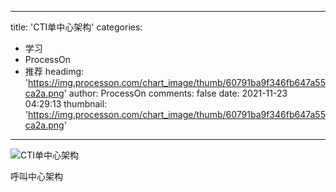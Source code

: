 
---
title: 'CTI单中心架构'
categories: 
 - 学习
 - ProcessOn
 - 推荐
headimg: 'https://img.processon.com/chart_image/thumb/60791ba9f346fb647a55ca2a.png'
author: ProcessOn
comments: false
date: 2021-11-23 04:29:13
thumbnail: 'https://img.processon.com/chart_image/thumb/60791ba9f346fb647a55ca2a.png'
---

<div>   
<img class="thumb" alt="CTI单中心架构" src="https://img.processon.com/chart_image/thumb/60791ba9f346fb647a55ca2a.png" referrerpolicy="no-referrer">
<p>呼叫中心架构</p>  
</div>
            